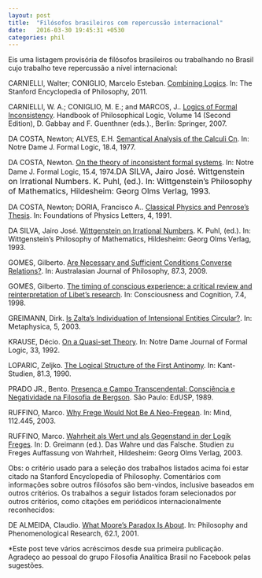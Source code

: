 ```yaml
---
layout: post
title:  "Filósofos brasileiros com repercussão internacional"
date:   2016-03-30 19:45:31 +0530
categories: phil
---
```

Eis uma listagem provisória de filósofos brasileiros ou trabalhando no Brasil cujo trabalho teve repercussão a nível internacional:

CARNIELLI, Walter; CONIGLIO, Marcelo Esteban. <a href="http://philbrasil.com.br/acessar.php?idr=2496">Combining Logics</a>. In: The Stanford Encyclopedia of Philosophy, 2011.

CARNIELLI, W. A.; CONIGLIO, M. E.; and MARCOS, J.. <a href="http://philbrasil.com.br/acessar.php?idr=2497">Logics of Formal Inconsistency</a>. Handbook of Philosophical Logic, Volume 14 (Second Edition), D. Gabbay and F. Guenthner (eds.)., Berlin: Springer, 2007.

DA COSTA, Newton; ALVES, E.H. <a href="http://philbrasil.com.br/acessar.php?idr=2485">Semantical Analysis of the Calculi Cn</a>. In: Notre Dame J. Formal Logic, 18.4, 1977.

DA COSTA, Newton. <a href="http://philbrasil.com.br/acessar.php?idr=2484">On the theory of inconsistent formal systems</a>. In: Notre Dame J. Formal Logic, 15.4, 1974.<span style="font-size: 16px;">DA SILVA, Jairo José. Wittgenstein on Irrational Numbers. K. Puhl, (ed.). In: Wittgenstein’s Philosophy of Mathematics, Hildesheim: Georg Olms Verlag, 1993.</span>

DA COSTA, Newton; DORIA, Francisco A.. <a href="http://philbrasil.com.br/acessar.php?idr=2498">Classical Physics and Penrose’s Thesis</a>. In: Foundations of Physics Letters, 4, 1991.

DA SILVA, Jairo José. <a href="http://philbrasil.com.br/acessar.php?idr=2491">Wittgenstein on Irrational Numbers</a>. K. Puhl, (ed.). In: Wittgenstein’s Philosophy of Mathematics, Hildesheim: Georg Olms Verlag, 1993.

GOMES, Gilberto. <a href="http://philbrasil.com.br/acessar.php?idr=2493">Are Necessary and Sufficient Conditions Converse Relations?</a>. In: Australasian Journal of Philosophy, 87.3, 2009.

GOMES, Gilberto. <a href="http://philbrasil.com.br/acessar.php?idr=2494">The timing of conscious experience: a critical review and reinterpretation of Libet’s research</a>. In: Consciousness and Cognition, 7.4, 1998.

GREIMANN, Dirk. <a href="http://philbrasil.com.br/acessar.php?idr=2486">Is Zalta’s Individuation of Intensional Entities Circular?</a>. In: Metaphysica, 5, 2003.

KRAUSE, Décio. <a href="http://philbrasil.com.br/acessar.php?idr=2490">On a Quasi-set Theory</a>. In: Notre Dame Journal of Formal Logic, 33, 1992.

LOPARIC, Zeljko. <a href="http://philbrasil.com.br/acessar.php?idr=2492">The Logical Structure of the First Antinomy</a>. In: Kant-Studien, 81.3, 1990.

PRADO JR., Bento. <a href="http://philbrasil.com.br/acessar.php?idr=2489">Presença e Campo Transcendental: Consciência e Negatividade na Filosofia de Bergson</a>. São Paulo: EdUSP, 1989.

RUFFINO, Marco. <a href="http://philbrasil.com.br/acessar.php?idr=2488">Why Frege Would Not Be A Neo-Fregean</a>. In: Mind, 112.445, 2003.

RUFFINO, Marco. <a href="http://philbrasil.com.br/acessar.php?idr=2487">Wahrheit als Wert und als Gegenstand in der Logik Freges</a>. In: D. Greimann (ed.). Das Wahre und das Falsche. Studien zu Freges Auffassung von Wahrheit, Hildesheim: Georg Olms Verlag, 2003.

Obs: o critério usado para a seleção dos trabalhos listados acima foi estar citado na Stanford Encyclopedia of Philosophy. Comentários com informações sobre outros filósofos são bem-vindos, inclusive baseados em outros critérios.
Os trabalhos a seguir listados foram selecionados por outros critérios, como citações em periódicos internacionalmente reconhecidos:

DE ALMEIDA, Claudio. <a href="http://philbrasil.com.br/acessar.php?idr=2495">What Moore’s Paradox Is About</a>. In: Philosophy and Phenomenological Research, 62.1, 2001.

*Este post teve vários acréscimos desde sua primeira publicação. Agradeço ao pessoal do grupo Filosofia Analítica Brasil no Facebook pelas sugestões.